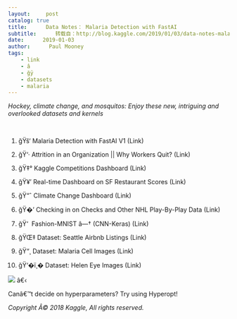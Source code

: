 ```yaml
---
layout:     post
catalog: true
title:      Data Notes： Malaria Detection with FastAI
subtitle:      转载自：http://blog.kaggle.com/2019/01/03/data-notes-malaria-detection-with-fastai/
date:      2019-01-03
author:      Paul Mooney
tags:
    - link
    - â
    - ğÿ
    - datasets
    - malaria
---
```


*Hockey, climate change, and mosquitos: Enjoy these new, intriguing and overlooked datasets and kernels*

 

1. ğŸš‘ Malaria Detection with FastAI V1 (Link)

2. ğŸ‘· Attrition in an Organization || Why Workers Quit? (Link)

3. ğŸ‡° Kaggle Competitions Dashboard (Link)

4. ğŸ¥’ Real-time Dashboard on SF Restaurant Scores (Link)

5. ğŸ“ˆ Climate Change Dashboard (Link)

6. ğŸ�’ Checking in on Checks and Other NHL Play-By-Play Data (Link)

7. ğŸ‘  Fashion-MNIST â—† (CNN-Keras) (Link)

8. ğŸŒ‡ Dataset: Seattle Airbnb Listings (Link)

9. ğŸ“¸ Dataset: Malaria Cell Images (Link)

10. ğŸ‘�ï¸� Dataset: Helen Eye Images (Link)

![](http://s5047.pcdn.co/wp-content/uploads/2019/01/Screen-Shot-2019-01-02-at-2.16.37-PM.png)
â€‹

Canâ€™t decide on hyperparameters? Try using Hyperopt!

*Copyright Â© 2018 Kaggle, All rights reserved.*
